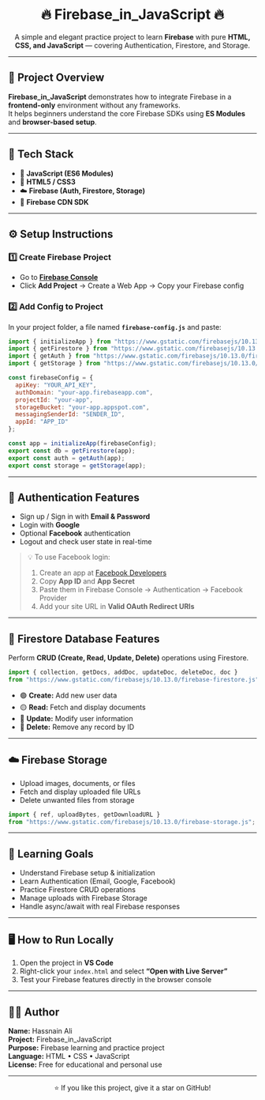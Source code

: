 <h1 align="center">🔥 Firebase_in_JavaScript 🔥</h1>

<p align="center">
A simple and elegant practice project to learn <b>Firebase</b> with pure <b>HTML, CSS, and JavaScript</b> — 
covering Authentication, Firestore, and Storage.
</p>

---

## 🚀 Project Overview

**Firebase_in_JavaScript** demonstrates how to integrate Firebase in a **frontend-only** environment without any frameworks.  
It helps beginners understand the core Firebase SDKs using **ES Modules** and **browser-based setup**.

---

## 🧩 Tech Stack

- 🧠 **JavaScript (ES6 Modules)**
- 🎨 **HTML5 / CSS3**
- ☁️ **Firebase (Auth, Firestore, Storage)**
- 🧭 **Firebase CDN SDK**

---

## ⚙️ Setup Instructions

### 1️⃣ Create Firebase Project
- Go to **[Firebase Console](https://console.firebase.google.com/)**
- Click **Add Project** → Create a Web App → Copy your Firebase config

### 2️⃣ Add Config to Project
In your project folder, a file named **`firebase-config.js`** and paste:

```js
import { initializeApp } from "https://www.gstatic.com/firebasejs/10.13.0/firebase-app.js";
import { getFirestore } from "https://www.gstatic.com/firebasejs/10.13.0/firebase-firestore.js";
import { getAuth } from "https://www.gstatic.com/firebasejs/10.13.0/firebase-auth.js";
import { getStorage } from "https://www.gstatic.com/firebasejs/10.13.0/firebase-storage.js";

const firebaseConfig = {
  apiKey: "YOUR_API_KEY",
  authDomain: "your-app.firebaseapp.com",
  projectId: "your-app",
  storageBucket: "your-app.appspot.com",
  messagingSenderId: "SENDER_ID",
  appId: "APP_ID"
};

const app = initializeApp(firebaseConfig);
export const db = getFirestore(app);
export const auth = getAuth(app);
export const storage = getStorage(app);
```

---

## 🔐 Authentication Features

- Sign up / Sign in with **Email & Password**
- Login with **Google**
- Optional **Facebook** authentication
- Logout and check user state in real-time

> 💡 To use Facebook login:  
> 1. Create an app at [Facebook Developers](https://developers.facebook.com/)  
> 2. Copy **App ID** and **App Secret**  
> 3. Paste them in Firebase Console → Authentication → Facebook Provider  
> 4. Add your site URL in **Valid OAuth Redirect URIs**

---

## 🧾 Firestore Database Features

Perform **CRUD (Create, Read, Update, Delete)** operations using Firestore.

```js
import { collection, getDocs, addDoc, updateDoc, deleteDoc, doc } 
from "https://www.gstatic.com/firebasejs/10.13.0/firebase-firestore.js";
```

- 🟢 **Create:** Add new user data  
- 🟡 **Read:** Fetch and display documents  
- 🔵 **Update:** Modify user information  
- 🔴 **Delete:** Remove any record by ID

---

## ☁️ Firebase Storage

- Upload images, documents, or files  
- Fetch and display uploaded file URLs  
- Delete unwanted files from storage  

```js
import { ref, uploadBytes, getDownloadURL } 
from "https://www.gstatic.com/firebasejs/10.13.0/firebase-storage.js";
```

---

## 🧠 Learning Goals

- Understand Firebase setup & initialization  
- Learn Authentication (Email, Google, Facebook)  
- Practice Firestore CRUD operations  
- Manage uploads with Firebase Storage  
- Handle async/await with real Firebase responses  

---

## 🖥️ How to Run Locally

1. Open the project in **VS Code**  
2. Right-click your `index.html` and select **“Open with Live Server”**  
3. Test your Firebase features directly in the browser console  

---

## 👨‍💻 Author

**Name:** Hassnain Ali  
**Project:** Firebase_in_JavaScript  
**Purpose:** Firebase learning and practice project  
**Language:** HTML • CSS • JavaScript  
**License:** Free for educational and personal use  

---

<p align="center">⭐ If you like this project, give it a star on GitHub!</p>
